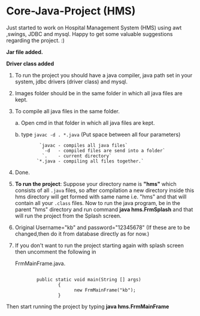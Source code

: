 # Core-Java-Project (HMS)
Just started to work on Hospital Management System (HMS) using awt ,swings, JDBC and mysql. Happy to get some valuable suggestions regarding the project. :) 

**Jar file added.**

**Driver class added**

1. To run the project you should have a java compiler, java path set in your system, jdbc drivers (driver class) and mysql.

2. Images folder should be in the same folder in which all java files are kept.

3. To compile all java files in the same folder.

    a. Open cmd in that folder in which all java files are kept.
    
    b. type `javac -d . *.java` (Put space between all four parameters)
    
                `javac - compiles all java files`
                 `-d   - compiled files are send into a folder`
                 `.    - current directory`
               `*.java - compiling all files together.` 
         
        
8. Done. 

9. **To run the project**:
Suppose your directory name is **"hms"** which consists of all `.java` files, so after compilation a new directory inside this hms directory will get formed with same name i.e. "hms" and that will contain all your `.class` files. 
Now to run the java program, be in the parent "hms" directory and run command **java hms.FrmSplash** and that will run the project from the Splash screen.

10. Original Username="kb" and password="12345678" (If these are to be changed,then do it from database directly as for now.)

11. If you don't want to run the project starting again with splash screen then uncomment the following in 
    
     FrmMainFrame.java.
	```             

			public static void main(String [] args)
                	{
		                  new FrmMainFrame("kb"); 
	                }
   	```
   Then start running the project by typing **java hms.FrmMainFrame**
